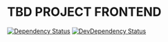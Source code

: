 # TBD PROJECT FRONTEND

[![Dependency Status](https://david-dm.org/vikr01/tbd-project-name/status.svg?path=packages/frontend)](https://david-dm.org/vikr01/tbd-project-name?path=packages/frontend)
[![DevDependency Status](https://david-dm.org/vikr01/tbd-project-name/dev-status.svg?path=packages/frontend)](https://david-dm.org/vikr01/tbd-project-name?path=packages/frontend?type=dev)

